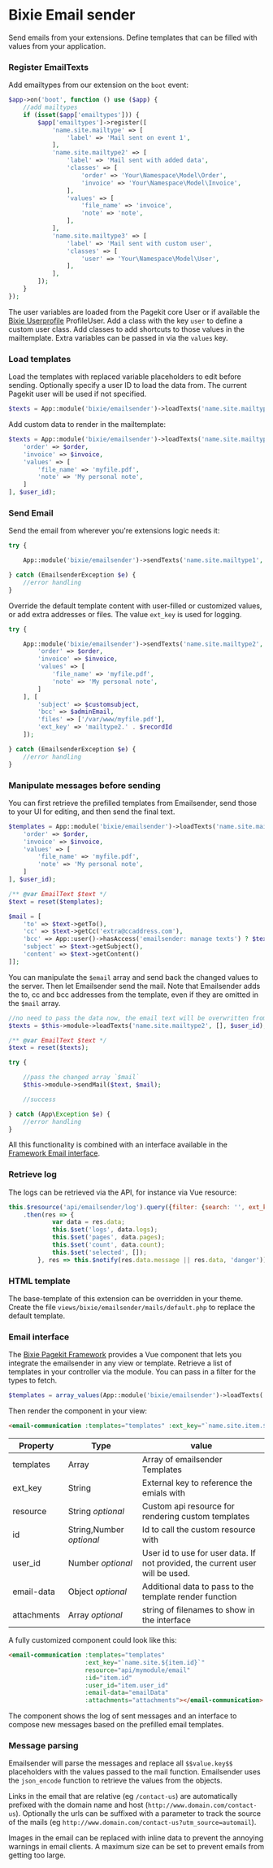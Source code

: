 # Bixie Email sender

Send emails from your extensions. Define templates that can be filled with values from your application.

### Register EmailTexts
 
Add emailtypes from our extension on the `boot` event:

```php
$app->on('boot', function () use ($app) {
    //add mailtypes
    if (isset($app['emailtypes'])) {
        $app['emailtypes']->register([
            'name.site.mailtype' => [
                'label' => 'Mail sent on event 1',
            ],
            'name.site.mailtype2' => [
                'label' => 'Mail sent with added data',
                'classes' => [
                    'order' => 'Your\Namespace\Model\Order',
                    'invoice' => 'Your\Namespace\Model\Invoice',
                ],
                'values' => [
                    'file_name' => 'invoice',
                    'note' => 'note',
                ],
            ],
            'name.site.mailtype3' => [
                'label' => 'Mail sent with custom user',
                'classes' => [
                    'user' => 'Your\Namespace\Model\User',
                ],
            ],
        ]);
    }
});
```

The user variables are loaded from the Pagekit core User or if available the [Bixie Userprofile](https://github.com/Bixie/pagekit-userprofile) 
ProfileUser. Add a class with the key `user` to define a custom user class.
Add classes to add shortcuts to those values in the mailtemplate. Extra variables can be passed in via the `values` key.

### Load templates

Load the templates with replaced variable placeholders to edit before sending. Optionally specify a user ID to load the data from. The current
Pagekit user will be used if not specified.

```php
$texts = App::module('bixie/emailsender')->loadTexts('name.site.mailtype1', [], $user_id);
```

Add custom data to render in the mailtemplate:

```php
$texts = App::module('bixie/emailsender')->loadTexts('name.site.mailtype2', [
    'order' => $order,
    'invoice' => $invoice,
    'values' => [
        'file_name' => 'myfile.pdf',
        'note' => 'My personal note',
    ]
], $user_id);
```

### Send Email

Send the email from wherever you're extensions logic needs it:

```php
try {

    App::module('bixie/emailsender')->sendTexts('name.site.mailtype1', [], $user_id);

} catch (EmailsenderException $e) {
    //error handling
}
```

Override the default template content with user-filled or customized values, or add extra addresses or files. The 
value `ext_key` is used for logging.

```php
try {

    App::module('bixie/emailsender')->sendTexts('name.site.mailtype2', [
        'order' => $order,
        'invoice' => $invoice,
        'values' => [
            'file_name' => 'myfile.pdf',
            'note' => 'My personal note',
        ]
    ], [
        'subject' => $customsubject,
        'bcc' => $adminEmail,
        'files' => ['/var/www/myfile.pdf'],
        'ext_key' => 'mailtype2.' . $recordId
    ]);

} catch (EmailsenderException $e) {
    //error handling
}
```

### Manipulate messages before sending

You can first retrieve the prefilled templates from Emailsender, send those to your UI for editing, and then send the final text.

```php
$templates = App::module('bixie/emailsender')->loadTexts('name.site.mailtype2', [
    'order' => $order,
    'invoice' => $invoice,
    'values' => [
        'file_name' => 'myfile.pdf',
        'note' => 'My personal note',
    ]
], $user_id);

/** @var EmailText $text */
$text = reset($templates);

$mail = [
    'to' => $text->getTo(),
    'cc' => $text->getCc('extra@ccaddress.com'),
    'bcc' => App::user()->hasAccess('emailsender: manage texts') ? $text->getBcc() : '',
    'subject' => $text->getSubject(),
    'content' => $text->getContent()
]];
```

You can manipulate the `$email` array and send back the changed values to the server. Then let Emailsender send the mail. Note 
that Emailsender adds the to, cc and bcc addresses from the template, even if they are omitted in the `$mail` array.

```php
//no need to pass the data now, the email text will be overwritten from `$email`
$texts = $this->module->loadTexts('name.site.mailtype2', [], $user_id);

/** @var EmailText $text */
$text = reset($texts);

try {

    //pass the changed array `$mail`
    $this->module->sendMail($text, $mail);

    //success

} catch (App\Exception $e) {
    //error handling
}
```

All this functionality is combined with an interface available in the [Framework Email interface](#email-interface).

### Retrieve log

The logs can be retrieved via the API, for instance via Vue resource:

```js
this.$resource('api/emailsender/log').query({filter: {search: '', ext_key: 'mailtype2.34', order: 'sent desc'}, page: 0})
    .then(res => {
            var data = res.data;
            this.$set('logs', data.logs);
            this.$set('pages', data.pages);
            this.$set('count', data.count);
            this.$set('selected', []);
        }, res => this.$notify(res.data.message || res.data, 'danger'));
```

### HTML template

The base-template of this extension can be overridden in your theme. Create the file `views/bixie/emailsender/mails/default.php` to 
replace the default template.

### Email interface

The [Bixie Pagekit Framework](https://github.com/Bixie/pk-framework) provides a Vue component that lets you integrate the emailsender 
in any view or template.
Retrieve a list of templates in your controller via the module. You can pass in a filter for the types to fetch.

```php
$templates = array_values(App::module('bixie/emailsender')->loadTexts('name.site.'));
```

Then render the component in your view:

```html
<email-communication :templates="templates" :ext_key="`name.site.item.${item.id}`"></email-communication>
```

Property | Type | value 
---------|------|-------
templates | Array                   | Array of emailsender Templates
ext_key   |  String                 | External key to reference the emials with
resource  |  String _optional_      | Custom api resource for rendering custom templates
id        |  String,Number _optional_| Id to call the custom resource with
user_id   |  Number _optional_      | User id to use for user data. If not provided, the current user will be used.
email-data | Object _optional_      | Additional data to pass to the template render function
attachments | Array _optional_      | string of filenames to show in the interface

A fully customized component could look like this:

```html
<email-communication :templates="templates"
                     :ext_key="`name.site.${item.id}`"
                     resource="api/mymodule/email"
                     :id="item.id"
                     :user_id="item.user_id"
                     :email-data="emailData"
                     :attachments="attachments"></email-communication>

```

The component shows the log of sent messages and an interface to compose new messages based on the prefilled email templates.

### Message parsing

Emailsender will parse the messages and replace all `$$value.key$$` placeholders with the values passed to the mail function. 
Emailsender uses the `json_encode` function to retrieve the values from the objects.

Links in the email that are relative (eg `/contact-us`) are automatically prefixed with the domain name and 
host (`http://www.domain.com/contact-us`). Optionally the urls can be suffixed with a parameter to track the source of 
the mails (eg `http://www.domain.com/contact-us?utm_source=automail`).

Images in the email can be replaced with inline data to prevent the annoying warnings in email clients. A maximum size can 
be set to prevent emails from getting too large.
